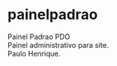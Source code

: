 painelpadrao
============

Painel Padrao PDO <br>
Painel administrativo para site.<br>
Paulo Henrique.
